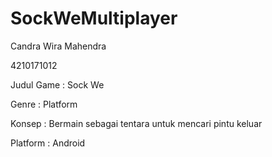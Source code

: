 # SockWeMultiplayer

Candra Wira Mahendra

4210171012


Judul Game  : Sock We

Genre       : Platform

Konsep      : Bermain sebagai tentara untuk mencari pintu keluar

Platform    : Android
